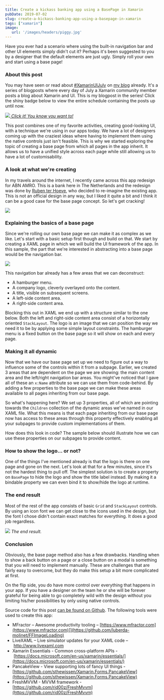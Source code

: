 ```yaml
---
title: Create a kickass banking app using a BasePage in Xamarin
pubDate: 2019-07-02
slug: create-a-kickass-banking-app-using-a-basepage-in-xamarin
tags: ["xamarin"]
image:
   url: '/images/headers/piggy.jpg'
---
```


Have you ever had a scenario where using the built-in navigation bar and other UI elements simply didn't cut it? Perhaps it's been suggested to you by a designer that the default elements are just ugly. Simply roll your own and start using a base page! 

### About this post

You may have seen or read about [#XamarinUIJuly](https://twitter.com/search?f=tweets&vertical=default&q=%23XamarinUIJuly&src=typd) on [my blog](https://www.thewissen.io/introducing-xamarin-ui-july/) already. It's a series of blogposts where every day of July a Xamarin community member posts a blog about Xamarin and UI. This is my blogpost in the series! Click the shiny badge below to view the entire schedule containing the posts up until now.

[![](/images/posts/xamuijuly-1.png)
*Click it! You know you want to!*](https://www.thewissen.io/introducing-xamarin-ui-july#schedule)

This post combines one of my favorite activities, creating good-looking UI, with a technique we're using in our apps today. We have a lot of designers coming up with the craziest ideas where having to implement them using the native controls just isn't feasible. This is why we started exploring the topic of creating a base page from which all pages in the app inherit. It allows us to have a unified style across each page while still allowing us to have a lot of customisability.

### A look at what we're creating

In my travels around the internet, I recently came across this app redesign for ABN AMRO. This is a bank here in The Netherlands and the redesign was done by [Ruben ter Hoeve](https://dribbble.com/shots/6612733-Daily-UI-ABN-AMRO-redesign), who decided to re-imagine the existing app. This is not an official design in any way, but I liked it quite a bit and I think it can be a good case for the base page concept. So let's get cracking!

![](/images/posts/dribbble_dailyui_abn_amro_redesign.png)

### Explaining the basics of a base page

Since we're rolling our own base page we can make it as complex as we like. Let's start with a basic setup first though and build on that. We start by creating a XAML page in which we will build the UI framework of the app. In this sample, the part that we're interested in abstracting into a base page would be the navigation bar.

![](/images/posts/image-1.png)

This navigation bar already has a few areas that we can deconstruct:

*   A hamburger menu.
*   A company logo, cleverly overlayed onto the content.
*   A title, visible on subsequent screens.
*   A left-side content area.
*   A right-side content area.

Blocking this out in XAML we end up with a structure similar to the one below. Both the left and right-side content area consist of a horizontally oriented `StackLayout`. The logo is an image that we can position the way we need it to be by applying some simple layout constraints. The hamburger menu is a fixed button on the base page so it will show on each and every page.

<script src="https://gist.github.com/sthewissen/6d0d7c07858cc9c5ca8b18827d1eaf95.js"></script>

### Making it all dynamic

Now that we have our base page set up we need to figure out a way to influence some of the controls within it from a subpage. Earlier, we created 3 areas that are dependent on the page we are showing: the main content area and the left/right navigation bar areas. You might've noticed that I gave all of these an `x:Name` attribute so we can use them from code-behind. By adding a few properties to the base page we can make these areas available to all pages inheriting from our base page.

<script src="https://gist.github.com/sthewissen/c5cdc5f25efacaa8f12efab2af4d9d57.js"></script>

So what's happening here? We set up 3 properties, all of which are pointing towards the `Children` collection of the dynamic areas we've named in our XAML file. What this means is that each page inheriting from our base page now has access to these areas through this property effectively enabling all your subpages to provide custom implementations of them.

How does this look in code? The sample below should illustrate how we can use these properties on our subpages to provide content.

<script src="https://gist.github.com/sthewissen/1892f17f9f3c392ff9fc4f5b0957c410.js"></script>

### How to show the logo... or not?

One of the things I've mentioned already is that the logo is there on one page and gone on the next. Let's look at that for a few minutes, since it's not the hardest thing to pull off. The simplest solution is to create a property on `BasePage` to hide the logo and show the title label instead. By making it a bindable property we can even bind it to show/hide the logo at runtime. 

<script src="https://gist.github.com/sthewissen/ef912df35eb1d56389ba88a61d302dd5.js"></script>

### The end result

Most of the rest of the app consists of basic `Grid` and `StackLayout` controls. By using an icon font we can get close to the icons used in the design, but the font I chose didn't contain exact matches for everything. It does a good job regardless.

![](/images/posts/combined.jpg)
*The end result.*

### Conclusion

Obviously, the base page method also has a few drawbacks. Handling when to show a back button on a page or a close button on a modal is something that you will need to implement manually. These are challenges that are fairly easy to overcome, but they do make this setup a bit more complicated at first.

On the flip side, you do have more control over everything that happens in your app. If you have a designer on the team he or she will be forever grateful for being able to go completely wild with the design without you limiting his/her possibilities by only using native controls.

Source code for this post [can be found on Github](https://github.com/sthewissen/KickassUI.Banking). The following tools were used to create this app:

*   MFractor &ndash; Awesome productivity tooling – [https://www.mfractor.com](https://www.mfractor.com)[](https://github.com/luberda-molinet/FFImageLoading)
*   LiveXAML – Live simulator updates for your XAML code – [http://www.](http://www.livexaml.com/)[l](http://www.livexaml.com/)[ivexaml.com](http://www.livexaml.com/)[](https://github.com/martijn00/LottieXamarin)
*   Xamarin Essentials - Common cross-platform APIs - [https://docs.microsoft.com/en-us/xamarin/essentials/](https://docs.microsoft.com/en-us/xamarin/essentials/)
*   PancakeView - View supporting lots of fancy UI things - [https://github.com/sthewissen/Xamarin.Forms.PancakeView](https://github.com/sthewissen/Xamarin.Forms.PancakeView)
*   FreshMVVM - MVVM framework - [https://github.com/rid00z/FreshMvvm](https://github.com/rid00z/FreshMvvm)